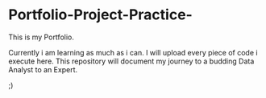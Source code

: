 # Portfolio-Project-Practice-


This is my Portfolio.

Currently i am learning as much as i can. I will upload every piece of code i execute here. This repository will document my journey to a budding Data Analyst to an Expert. 

;)

